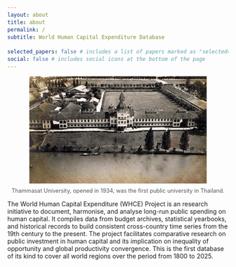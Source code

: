 ```yaml
---
layout: about
title: about
permalink: /
subtitle: World Human Capital Expenditure Database

selected_papers: false # includes a list of papers marked as "selected={true}"
social: false # includes social icons at the bottom of the page
---
```



<div style="text-align: center;">
    <img src="/assets/img/thammasat.jpg" alt="Thammasat University, opened in 1934, is the first public university in Thailand." width="80%">
    <p style="font-size: 0.9em; color: #555; margin-top: 0.5em;">
        Thammasat University, opened in 1934, was the first public university in Thailand.
    </p>
</div>

The World Human Capital Expenditure (WHCE) Project is an research initiative to document, harmonise, and analyse long-run public spending on human capital. It compiles data from budget archives, statistical yearbooks, and historical records to build consistent cross-country time series from the 19th century to the present. The project facilitates comparative research on public investment in human capital and its implication on inequality of opportunity and global productivity convergence. This is the first database of its kind to cover all world regions over the period from 1800 to 2025.
